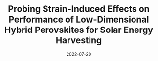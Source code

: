 ---
title: "Probing Strain-Induced Effects on Performance of Low-Dimensional Hybrid Perovskites for Solar Energy Harvesting"
collection: publications
category: manuscripts
permalink: /publication/strain
excerpt: ''
date: 2022-07-20
venue: 'ACS Applied Materials & Interfaces'
# slidesurl: 'http://academicpages.github.io/files/slides1.pdf'
paperurl: 'https://pubs.acs.org/doi/abs/10.1021/acsami.2c05842'
citation: 'DFT, Theoretical Physics, Materials Science'
---